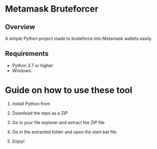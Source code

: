 # Metamask Bruteforcer

## Overview
 
A simple Python project made to bruteforce into Metamask wallets easily. 

## Requirements 

- Python 3.7 or higher 
- Windows

# Guide on how to use these tool

1. Install Python from

2. Download the repo as a ZIP 
 
3. Go in your file explorer and extract the ZIP file 
 
4. Go in the extracted folder and open the start.bat file
  
5. Enjoy!  